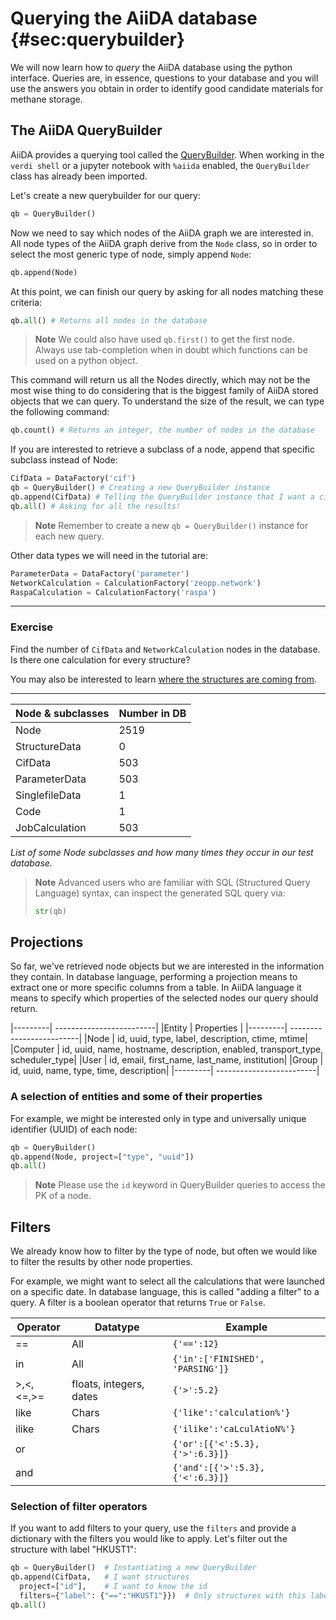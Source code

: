 # Querying the AiiDA database {#sec:querybuilder}

We will now learn how to *query* the AiiDA database using the python interface.
Queries are, in essence, questions to your database and you will use the
answers you obtain in order to identify good candidate materials for methane
storage.

## The AiiDA QueryBuilder

AiiDA provides a querying tool called the [QueryBuilder](http://aiida-core.readthedocs.io/en/latest/querying/querybuilder/usage.html).
When working in the `verdi shell` or a jupyter notebook with `%aiida` enabled,
the `QueryBuilder` class has already been imported.

Let's create a new querybuilder for our query:

```python
qb = QueryBuilder()
```

Now we need to say which nodes of the AiiDA graph we are interested in.
All node types of the AiiDA graph derive from the `Node` class, so in order to select the most
generic type of node, simply append `Node`:

```python
qb.append(Node)
```

At this point, we can finish our query by asking for all nodes matching these criteria:

```python
qb.all() # Returns all nodes in the database
```

> **Note**
> We could also have used `qb.first()` to get the first node.
> Always use tab-completion when in doubt which functions can be used on a python object.

This command will return us all the Nodes directly, which may
not be the most wise thing to do considering that is the biggest family
of AiiDA stored objects that we can query.
To understand the size of the result, we can type the following command:

```python
qb.count() # Returns an integer, the number of nodes in the database
```

If you are interested to retrieve a subclass of a node, append that
specific subclass instead of Node:

```python
CifData = DataFactory('cif')
qb = QueryBuilder() # Creating a new QueryBuilder instance
qb.append(CifData) # Telling the QueryBuilder instance that I want a cif data type
qb.all() # Asking for all the results!
```

> **Note**
> Remember to create a new `qb = QueryBuilder()` instance for each new query.

Other data types we will need in the tutorial are:

```python
ParameterData = DataFactory('parameter')
NetworkCalculation = CalculationFactory('zeopp.network')
RaspaCalculation = CalculationFactory('raspa')
```

---
### Exercise

Find the number of `CifData` and `NetworkCalculation` nodes in the database.
Is there one calculation for every structure?

You may also be interested to learn [where the structures are coming from](../theoretical/502-mofs).

---

| Node & subclasses |  Number in DB
|-------------------| --------------
|       Node        |      2519
|   StructureData   |       0
|      CifData      |      503
|   ParameterData   |      503
|  SinglefileData   |       1
|       Code        |       1
|  JobCalculation   |      503

*List of some Node subclasses and how many times they occur in our test database.*

> **Note**
> Advanced users who are familiar with SQL
> (Structured Query Language) syntax, can inspect the generated SQL query via:
> ```python
> str(qb)
> ```

## Projections

So far, we've retrieved node objects but we are interested in the information they contain.
In database language, performing a projection means to extract one or
more specific columns from a table. In AiiDA language it means to
specify which properties of the selected nodes our query should return.

|---------| -------------------------|
|Entity   | Properties               |
|---------| -------------------------|
|Node     | id, uuid, type, label, description, ctime, mtime|
|Computer | id, uuid, name, hostname, description, enabled, transport_type, scheduler_type|
|User     | id, email, first_name, last_name, institution|
|Group    | id, uuid, name, type, time, description|
|---------| -------------------------|

### A selection of entities and some of their properties

For example, we might be interested only in type and universally unique
identifier (UUID) of each node:

```python
qb = QueryBuilder()
qb.append(Node, project=["type", "uuid"])
qb.all()
```

> **Note**
> Please use the `id` keyword in QueryBuilder queries to access the PK of a node.

## Filters

We already know how to filter by the type of node,
but often we would like to filter the results by other node properties.

For example, we might want to select all
the calculations that were launched on a specific date. In database
language, this is called "adding a filter" to a query. A filter is a
boolean operator that returns `True` or `False`.

|  Operator   |         Datatype         |               Example
|-------------| -------------------------| ------------------------------------
|     ==      |            All           |              `{'==':12}`
|     in      |            All           |    `{'in':['FINISHED', 'PARSING']}`
| >,<,<=,>=   |  floats, integers, dates |             `{'>':5.2}`
|    like     |           Chars          |       `{'like':'calculation%'}`
|    ilike    |           Chars          |       `{'ilike':'caLculAtioN%'}`
|     or      |                          |  `{'or':[{'<':5.3}, {'>':6.3}]}`
|     and     |                          |  `{'and':[{'>':5.3}, {'<':6.3}]}`

### Selection of filter operators

If you want to add filters to your query, use the `filters`
and provide a dictionary with the filters you would like to apply.
Let's filter out the structure with label "HKUST1":

```python
qb = QueryBuilder()  # Instantiating a new QueryBuilder
qb.append(CifData,   # I want structures
  project=["id"],    # I want to know the id
  filters={"label": {"==":"HKUST1"}})  # Only structures with this label
qb.all()
```
